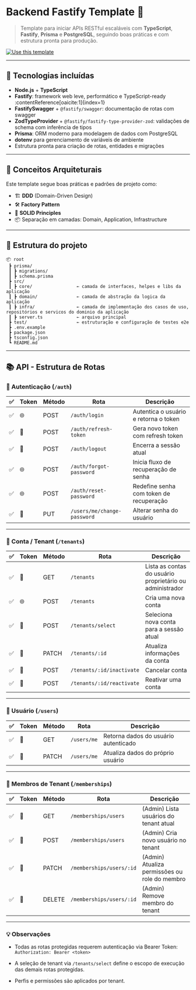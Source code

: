# Backend Fastify Template 🚀

> Template para iniciar APIs RESTful escaláveis com **TypeScript**, **Fastify**, **Prisma** e **PostgreSQL**, seguindo boas práticas e com estrutura pronta para produção.

[![Use this template](https://img.shields.io/badge/-Use%20this%20template-brightgreen?style=for-the-badge&logo=github)](https://github.com/netorossetti/backend-fastify-template/generate)

---

## 🔧 Tecnologias incluídas

- **Node.js** + **TypeScript**
- **Fastify**: framework web leve, performático e TypeScript-ready :contentReference[oaicite:1]{index=1}
- **FastifySwagger** + `@fastify/swagger`: documentação de rotas com swagger
- **ZodTypeProvider** + `@fastify/fastify-type-provider-zod`: validações de schema com inferência de tipos
- **Prisma**: ORM moderno para modelagem de dados com PostgreSQL
- **dotenv** para gerenciamento de variáveis de ambiente
- Estrutura pronta para criação de rotas, entidades e migrações

---

## 🧠 Conceitos Arquiteturais

Este template segue boas práticas e padrões de projeto como:

- 🏗️ **DDD** (Domain-Driven Design)
- 🛠️ **Factory Pattern**
- 🧰 **SOLID Principles**
- 📦 Separação em camadas: Domain, Application, Infrastructure

---

## 📁 Estrutura do projeto

```text
📦 root
 ┣ prisma/
 ┃ ┣ migrations/
 ┃ ┣ schema.prisma
 ┣ src/
 ┃ ┣ core/                 ← camada de interfaces, helpes e libs da aplicação
 ┃ ┣ domain/               ← camada de abstração da logica da aplicação
 ┃ ┣ infra/                ← camada de implementação dos casos de uso, repositórios e servicos do dominio da aplicação
 ┃ ┣ server.ts             ← arquivo principal
 ┣ test/                   ← estruturação e configuração de testes e2e
 ┣ .env.example
 ┣ package.json
 ┣ tsconfig.json
 ┗ README.md
```

---

## 📚 API - Estrutura de Rotas

### 🔐 Autenticação (`/auth`)

| ✅  | Token | Método | Rota                        | Descrição                               |
| --- | ----- | ------ | --------------------------- | --------------------------------------- |
| ✅  | 🌐    | POST   | `/auth/login`               | Autentica o usuário e retorna o token   |
| ✅  | 🔐    | POST   | `/auth/refresh-token`       | Gera novo token com refresh token       |
| ✅  | 🔐    | POST   | `/auth/logout`              | Encerra a sessão atual                  |
| ✅  | 🌐    | POST   | `/auth/forgot-password`     | Inicia fluxo de recuperação de senha    |
| ✅  | 🌐    | POST   | `/auth/reset-password`      | Redefine senha com token de recuperação |
| ✅  | 🔐    | PUT    | `/users/me/change-password` | Alterar senha do usuário                |

---

### 🏢 Conta / Tenant (`/tenants`)

| ✅  | Token | Método | Rota                       | Descrição                                                |
| --- | ----- | ------ | -------------------------- | -------------------------------------------------------- |
| ✅  | 🔐    | GET    | `/tenants`                 | Lista as contas do usuário proprietário ou administrador |
| ✅  | 🌐    | POST   | `/tenants`                 | Cria uma nova conta                                      |
| ✅  | 🔐    | POST   | `/tenants/select`          | Seleciona nova conta para a sessão atual                 |
| ✅  | 🔐    | PATCH  | `/tenants/:id`             | Atualiza informações da conta                            |
| ✅  | 🔐    | POST   | `/tenants/:id/inactivate`  | Cancelar conta                                           |
| ✅  | 🔐    | POST   | `/tenants/:id/reactivate ` | Reativar uma conta                                       |

---

### 👤 Usuário (`/users`)

| ✅  | Token | Método | Rota        | Descrição                            |
| --- | ----- | ------ | ----------- | ------------------------------------ |
| ✅  | 🔐    | GET    | `/users/me` | Retorna dados do usuário autenticado |
| ✅  | 🔐    | PATCH  | `/users/me` | Atualiza dados do próprio usuário    |

---

### 👥 Membros de Tenant (`/memberships`)

| ✅  | Token | Método | Rota                     | Descrição                                     |
| --- | ----- | ------ | ------------------------ | --------------------------------------------- |
| ✅  | 🔐    | GET    | `/memberships/users`     | (Admin) Lista usuários do tenant atual        |
| ✅  | 🔐    | POST   | `/memberships/users`     | (Admin) Cria novo usuário no tenant           |
| ✅  | 🔐    | PATCH  | `/memberships/users/:id` | (Admin) Atualiza permissões ou role do membro |
| ✅  | 🔐    | DELETE | `/memberships/users/:id` | (Admin) Remove membro do tenant               |

---

### 💡 Observações

- Todas as rotas protegidas requerem autenticação via Bearer Token:  
  `Authorization: Bearer <token>`

- A seleção de tenant via `/tenants/select` define o escopo de execução das demais rotas protegidas.

- Perfis e permissões são aplicados por tenant.
